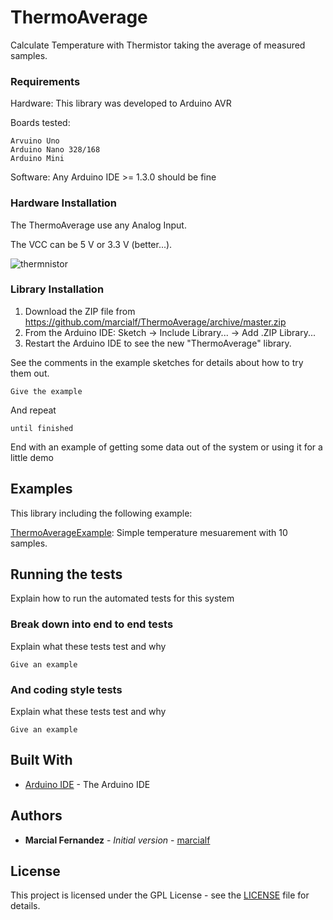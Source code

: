 # ThermoAverage
Calculate Temperature with Thermistor taking the average of measured samples. 

### Requirements

Hardware: This library was developed to Arduino AVR 

Boards tested:

```
Arvuino Uno
Arduino Nano 328/168
Arduino Mini
```

Software: Any Arduino IDE >= 1.3.0 should be fine

### Hardware Installation

The ThermoAverage use any Analog Input.

The VCC can be 5 V or 3.3 V (better...).

![thermnistor](https://raw.githubusercontent.com/marcialf/ThermoAverage/thermistor.png)


### Library Installation

1. Download the ZIP file from https://github.com/marcialf/ThermoAverage/archive/master.zip
2. From the Arduino IDE: Sketch -> Include Library... -> Add .ZIP Library...
3. Restart the Arduino IDE to see the new "ThermoAverage" library.

See the comments in the example sketches for details about how to try them out.

```
Give the example
```

And repeat

```
until finished
```

End with an example of getting some data out of the system or using it for a little demo


## Examples

This library including the following example:

[ThermoAverageExample](examples/ThermoAverageExample/ThermoAverageExample.ino): Simple temperature mesuarement with 10 samples.

## Running the tests

Explain how to run the automated tests for this system

### Break down into end to end tests

Explain what these tests test and why

```
Give an example
```

### And coding style tests

Explain what these tests test and why

```
Give an example
```


## Built With

* [Arduino IDE](https://www.arduino.cc/en/Main/Software) - The Arduino IDE

## Authors

* **Marcial Fernandez** - *Initial version* - [marcialf](https://github.com/marcialf)

## License

This project is licensed under the GPL License - see the [LICENSE](LICENSE) file for details.
